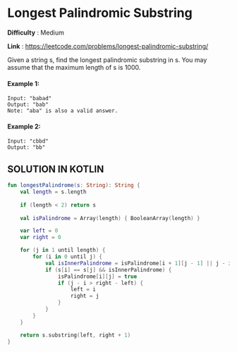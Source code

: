 # Longest Palindromic Substring

__Difficulty__ : Medium

__Link__ : https://leetcode.com/problems/longest-palindromic-substring/

Given a string s, find the longest palindromic substring in s. You may assume that the maximum length of s is 1000.

#### Example 1:

```
Input: "babad"
Output: "bab"
Note: "aba" is also a valid answer.
```

#### Example 2:

```
Input: "cbbd"
Output: "bb"
```

## SOLUTION IN KOTLIN

```kotlin
fun longestPalindrome(s: String): String {
    val length = s.length
    
    if (length < 2) return s
    
    val isPalindrome = Array(length) { BooleanArray(length) }

    var left = 0
    var right = 0

    for (j in 1 until length) {
        for (i in 0 until j) {
            val isInnerPalindrome = isPalindrome[i + 1][j - 1] || j - i <= 2
            if (s[i] == s[j] && isInnerPalindrome) {
                isPalindrome[i][j] = true
                if (j - i > right - left) {
                    left = i
                    right = j
                }
            }
        }
    }

    return s.substring(left, right + 1)
}
```
